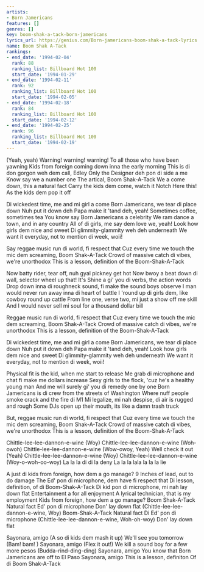 ```yaml
---
artists:
- Born Jamericans
features: []
genres: []
key: boom-shak-a-tack-born-jamericans
lyrics_url: https://genius.com/Born-jamericans-boom-shak-a-tack-lyrics
name: Boom Shak A-Tack
rankings:
- end_date: '1994-02-04'
  rank: 88
  ranking_list: Billboard Hot 100
  start_date: '1994-01-29'
- end_date: '1994-02-11'
  rank: 92
  ranking_list: Billboard Hot 100
  start_date: '1994-02-05'
- end_date: '1994-02-18'
  rank: 84
  ranking_list: Billboard Hot 100
  start_date: '1994-02-12'
- end_date: '1994-02-25'
  rank: 96
  ranking_list: Billboard Hot 100
  start_date: '1994-02-19'
---
```

(Yeah, yeah)
Warning! warning! warning!
To all those who have been yawning
Kids from foreign coming down inna the early morning
This is di don gorgon weh dem call, Edley
Only the Designer deh pon di side a me
Know say we a number one
The artical, Boom Shak-A-Tack
We a come down, this a natural fact
Carry the kids dem come, watch it Notch
Here this!
As the kids dem pop it off


Di wickedest time, me and mi girl a come
Born Jamericans, we tear di place down
Nuh put it down deh
Papa make it 'tand deh, yeah!
Sometimes coffee, sometimes tea
You know say Born Jamericans a celebrity
We ram dance a town, and in any country
All of di girls, me say dem love we, yeah!
Look how girls dem nice and sweet
Di glimmity-glammity weh deh underneath
We want it everyday, not to mention di week, woii!


Say reggae music run di world, fi respect that
Cuz every time we touch the mic dem screaming, Boom Shak-A-Tack
Crowd of massive catch di vibes, we're unorthodox
This is a lesson, definition of the Boom-Shak-A-Tack


Now batty rider, tear off, nuh gyal pickney get hot
Now bwoy a beat down di wall, selector wheel up that!
It's Shine a gi' you di verbs, the action words
Drop down inna di roughneck sound, fi make the sound boys observe
I man would never run away inna di heart of battle
I 'round up di girls dem, like cowboy round up cattle
From line one, verse two, mi just a show off me skill
And I would never sell mi soul for a thousand dollar bill


Reggae music run di world, fi respect that
Cuz every time we touch the mic dem screaming, Boom Shak-A-Tack
Crowd of massive catch di vibes, we're unorthodox
This is a lesson, definition of the Boom-Shak-A-Tack


Di wickedest time, me and mi girl a come
Born Jamericans, we tear di place down
Nuh put it down deh
Papa make it 'tand deh, yeah!
Look how girls dem nice and sweet
Di glimmity-glammity weh deh underneath
We want it everyday, not to mention di week, woii!


Physical fit is the kid, when me start to release
Me grab di microphone and chat fi make me dollars increase
Sexy girls to the flock, 'cuz he's a healthy young man
And me will surely gi' you di remedy one by one
Born Jamericans is di crew from the streets of Washington
Where nuff people smoke crack and the fire di M1
Mi legalize, mi nah despise, di air is rugged and rough
Some DJs open up their mouth, its like a damn trash truck


But, reggae music run di world, fi respect that
Cuz every time we touch the mic dem screaming, Boom Shak-A-Tack
Crowd of massive catch di vibes, we're unorthodox
This is a lesson, definition of the Boom-Shak-A-Tack


Chittle-lee-lee-dannon-e-wine (Woy)
Chittle-lee-lee-dannon-e-wine (Woh-owoh)
Chittle-lee-lee-dannon-e-wine (Wow-owoy, Yeah)
Well check it out (Yeah)
Chittle-lee-lee-dannon-e-wine (Woy)
Chittle-lee-lee-dannon-e-wine (Woy-o-woh-oo-woy)
La la la di di la deny
La la la lala la la la lie


A just di kids from foreign, how dem a go manage?
9 Inches of lead, out to do damage
The Ed' pon di microphone, dem have fi respect that
Di lesson, definition, of di Boom-Shak-A-Tack
Di kid pon di microphone, mi nah lay down flat
Entertainment a for all enjoyment
A lyrical technician, that is my employment
Kids from foreign, how dem a go manage?
Boom Shak-A-Tack
Natural fact
Ed' pon di microphone
Don' lay down flat (Chittle-lee-lee-dannon-e-wine, Woy)
Boom-Shak-A-Tack
Natural fact
Di Ed' pon di microphone (Chittle-lee-lee-dannon-e-wine, Woh-oh-woy)
Don' lay down flat


Sayonara, amigo (A so di kids dem mash it up)
We'll see you tomorrow (Bam! bam! )
Sayonara, amigo (Flex it out!)
We kill a sound boy for a few more pesos (Budda-rind-ding-ding)
Sayonara, amigo
You know that Born Jamericans are off to El Paso
Sayonara, amigo
This is a lesson, definiton
Of di Boom Shak-A-Tack
